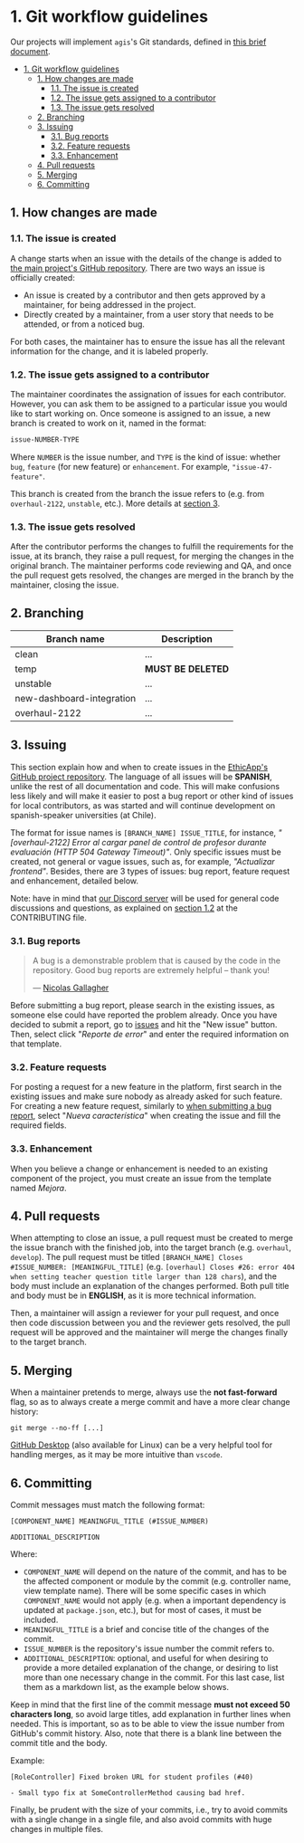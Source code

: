 # 1. Git workflow guidelines

Our projects will implement `agis`'s Git standards, defined in [this brief document](https://github.com/agis/git-style-guide/tree/3636597136ca32412382e1885ec46adb538ec7dc#readme).

- [1. Git workflow guidelines](#1-git-workflow-guidelines)
  - [1. How changes are made](#1-how-changes-are-made)
    - [1.1. The issue is created](#11-the-issue-is-created)
    - [1.2. The issue gets assigned to a contributor](#12-the-issue-gets-assigned-to-a-contributor)
    - [1.3. The issue gets resolved](#13-the-issue-gets-resolved)
  - [2. Branching](#2-branching)
  - [3. Issuing](#3-issuing)
    - [3.1. Bug reports](#31-bug-reports)
    - [3.2. Feature requests](#32-feature-requests)
    - [3.3. Enhancement](#33-enhancement)
  - [4. Pull requests](#4-pull-requests)
  - [5. Merging](#5-merging)
  - [6. Committing](#6-committing)

## 1. How changes are made

### 1.1. The issue is created

A change starts when an issue with the details of the change is added to [the main project's GitHub repository](https://github.com/EthicApp-Development/ethicapp-main). There are two ways an issue is officially created:

- An issue is created by a contributor and then gets approved by a maintainer, for being addressed in the project.
- Directly created by a maintainer, from a user story that needs to be attended, or from a noticed bug.

For both cases, the maintainer has to ensure the issue has all the relevant information for the change, and it is labeled properly.

### 1.2. The issue gets assigned to a contributor

The maintainer coordinates the assignation of issues for each contributor. However, you can ask them to be assigned to a particular issue you would like to start working on. Once someone is assigned to an issue, a new branch is created to work on it, named in the format:

```txt
issue-NUMBER-TYPE
```

Where `NUMBER` is the issue number, and `TYPE` is the kind of issue: whether `bug`, `feature` (for new feature) or `enhancement`. For example, `"issue-47-feature"`.

This branch is created from the branch the issue refers to (e.g. from `overhaul-2122`, `unstable`, etc.). More details at [section 3](#3-issuing).

### 1.3. The issue gets resolved

After the contributor performs the changes to fulfill the requirements for the issue, at its branch, they raise a pull request, for merging the changes in the original branch. The maintainer performs code reviewing and QA, and once the pull request gets resolved, the changes are merged in the branch by the maintainer, closing the issue.

## 2. Branching

<!-- ! -->
<!-- TODO: explain the purpose for all branches, and their hierarchy, if needed -->
<!--? what about translation fixes or requests??? -->

| Branch name               | Description         |
| ------------------------- | ------------------- |
| clean                     | ...                 |
| temp                      | **MUST BE DELETED** |
| unstable                  | ...                 |
| new-dashboard-integration | ...                 |
| overhaul-2122             | ...                 |

## 3. Issuing

This section explain how and when to create issues in the [EthicApp's GitHub project repository](https://github.com/EthicApp-Development/ethicapp-main). The language of all issues will be **SPANISH**, unlike the rest of all documentation and code. This will make confusions less likely and will make it easier to post a bug report or other kind of issues for local contributors, as was started and will continue development on spanish-speaker universities (at Chile).

The format for issue names is `[BRANCH_NAME] ISSUE_TITLE`, for instance, *"[overhaul-2122] Error al cargar panel de control de profesor durante evaluación (HTTP 504 Gateway Timeout)"*. Only specific issues must be created, not general or vague issues, such as, for example, *"Actualizar frontend"*. Besides, there are 3 types of issues: bug report, feature request and enhancement, detailed below.

Note: have in mind that [our Discord server](https://discord.gg/SwA7MVgu) will be used for general code discussions and questions, as explained on [section 1.2](./../CONTRIBUTING.md#12-discord) at the CONTRIBUTING file.

### 3.1. Bug reports

> A bug is a demonstrable problem that is caused by the code in the repository. Good bug reports are extremely helpful – thank you!
>
> — [Nicolas Gallagher](https://github.com/necolas/issue-guidelines/blob/2f69c9092efb4bae76592ae2eccdcb045bb333ca/CONTRIBUTING.md)

Before submitting a bug report, please search in the existing issues, as someone else could have reported the problem already. Once you have decided to submit a report, go to [issues](https://github.com/EthicApp-Development/ethicapp-main/issues) and hit the "New issue" button. Then, select click "*Reporte de error*" and enter the required information on that template.

<!-- TODO: example with screenshot -->

### 3.2. Feature requests

For posting a request for a new feature in the platform, first search in the existing issues and make sure nobody as already asked for such feature. For creating a new feature request, similarly to [when submitting a bug report](#31-bug-reports), select "*Nueva característica*" when creating the issue and fill the required fields.

<!-- TODO: example with screenshot -->

### 3.3. Enhancement

When you believe a change or enhancement is needed to an existing component of the project, you must create an issue from the template named *Mejora*.

<!-- TODO: example with screenshot -->

## 4. Pull requests

When attempting to close an issue, a pull request must be created to merge the issue branch with the finished job, into the target branch (e.g. `overhaul`, `develop`). The pull request must be titled `[BRANCH_NAME] Closes #ISSUE_NUMBER: [MEANINGFUL_TITLE]` (e.g. `[overhaul] Closes #26: error 404 when setting teacher question title larger than 128 chars`), and the body must include an explanation of the changes performed. Both pull title and body must be in **ENGLISH**, as it is more technical information.

Then, a maintainer will assign a reviewer for your pull request, and once then code discussion between you and the reviewer gets resolved, the pull request will be approved and the maintainer will merge the changes finally to the target branch.

## 5. Merging

When a maintainer pretends to merge, always use the **not fast-forward** flag, so as to always create a merge commit and have a more clear change history:

```shell
git merge --no-ff [...]
```

[GitHub Desktop](https://desktop.github.com/) (also available for Linux) can be a very helpful tool for handling merges, as it may be more intuitive than `vscode`.

<!-- ! -->
<!-- TODO: tutorial of how to perform a non-fast-forward merge on vscode + GitLens -->

## 6. Committing

Commit messages must match the following format:

```text
[COMPONENT_NAME] MEANINGFUL_TITLE (#ISSUE_NUMBER)

ADDITIONAL_DESCRIPTION
```

Where:

- `COMPONENT_NAME` will depend on the nature of the commit, and has to be the affected component or module by the commit (e.g. controller name, view template name). There will be some specific cases in which `COMPONENT_NAME` would not apply (e.g. when a important dependency is updated at `package.json`, etc.), but for most of cases, it must be included.
- `MEANINGFUL_TITLE` is a brief and concise title of the changes of the commit.
- `ISSUE_NUMBER` is the repository's issue number the commit refers to.
- `ADDITIONAL_DESCRIPTION`: optional, and useful for when desiring to provide a more detailed explanation of the change, or desiring to list more than one necessary change in the commit. For this last case, list them as a markdown list, as the example below shows.

Keep in mind that the first line of the commit message **must not exceed 50 characters long**, so avoid large titles, add explanation in further lines when needed. This is important, so as to be able to view the issue number from GitHub's commit history. Also, note that there is a blank line between the commit title and the body.

Example:

```text
[RoleController] Fixed broken URL for student profiles (#40)

- Small typo fix at SomeControllerMethod causing bad href.
```

Finally, be prudent with the size of your commits, i.e., try to avoid commits with a single change in a single file, and also avoid commits with huge changes in multiple files.
